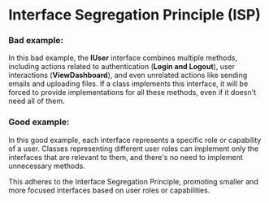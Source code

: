 # Interface Segregation Principle (ISP)

### Bad example:
In this bad example, the **IUser** interface combines multiple methods, including actions related to authentication (**Login and Logout**), user interactions (**ViewDashboard**), and even unrelated actions like sending emails and uploading files. 
If a class implements this interface, it will be forced to provide implementations for all these methods, even if it doesn't need all of them.

### Good example:
In this good example, each interface represents a specific role or capability of a user. Classes representing different user roles can implement only the interfaces that are relevant to them, and there's no need to implement unnecessary methods. 

This adheres to the Interface Segregation Principle, promoting smaller and more focused interfaces based on user roles or capabilities.